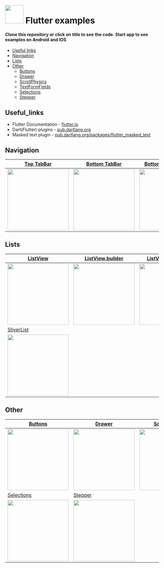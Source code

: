 # <img src="https://cdn-images-1.medium.com/max/1200/1*5-aoK8IBmXve5whBQM90GA.png" width="60" /> Flutter examples 
#### Clone this repository or click on title to see the code. Start app to see examples on Android and IOS 

- [Useful links](#Useful_links)
- [Navigation](#Navigation)
- [Lists](#Lists)
- [Other](#Other)
  - [Buttons](#Other)
  - [Drawer](#Other)
  - [ScrollPhysics](#Other)
  - [TextFormFields](#Other)
  - [Selections](#Other)
  - [Stepper](#Other)

## Useful_links
- Flutter Documentation - [flutter.io](https://flutter.io/docs)
- Dart(Flutter) plugins - [pub.dartlang.org](https://pub.dartlang.org/flutter)
- Masked text plugin - [pub.dartlang.org/packages/flutter_masked_text](https://pub.dartlang.org/packages/flutter_masked_text)

## Navigation
| [Top TabBar](https://github.com/Goolpe/flutter_simple/blob/master/lib/examples/navigation/exampleTopTabBar.dart) | [Bottom TabBar](https://github.com/Goolpe/flutter_simple/blob/master/lib/examples/navigation/exampleBottomTabBar.dart) | [BottomNavigationBar](https://github.com/Goolpe/flutter_simple/blob/master/lib/examples/navigation/exampleBottomNavigationBar.dart) | [BottomAppBar](https://github.com/Goolpe/flutter_simple/blob/master/lib/examples/navigation/exampleBottomAppBar.dart) |
| ---------- | ------------- | ------------------- | ------------ |
| <img src="https://media.giphy.com/media/Zd5YVCgsqKowWhGdn9/giphy.gif" width="200" /> | <img src="https://media.giphy.com/media/20KTI1fDfT6Z4422Vv/giphy.gif" width="200" /> | <img src="https://media.giphy.com/media/4TcR3uxI7xr0HUf9yU/giphy.gif" width="200" /> | <img src="https://media.giphy.com/media/3GlPRrJb9aF3P5JXqL/giphy.gif" width="200" />

## Lists
| [ListView](https://github.com/Goolpe/flutter_simple/blob/master/lib/examples/lists/exampleListView.dart) | [ListView.builder](https://github.com/Goolpe/flutter_simple/blob/master/lib/examples/lists/exampleListViewBuilder.dart) | [ListView.separated](https://github.com/Goolpe/flutter_simple/blob/master/lib/examples/lists/exampleListViewSeparated.dart) | [GridView.count](https://github.com/Goolpe/flutter_simple/blob/master/lib/examples/lists/exampleGridView.dart) |
| ---------- | ------------- | ------------- | ------------- |
| <img src="https://media.giphy.com/media/ddQnBNhxUd9ihKu4eq/giphy.gif" width="200" /> | <img src="https://media.giphy.com/media/5h28jVuDUapCdFOpO3/giphy.gif" width="200" /> | <img src="https://media.giphy.com/media/NRensw9ntQTf0dzIMe/giphy.gif" width="200" /> | <img src="https://media.giphy.com/media/26kO5pTj2gvbx8Ulco/giphy.gif" width="200" /> |
| [SliverList](https://github.com/Goolpe/flutter_simple/blob/master/lib/examples/lists/exampleSliverList.dart) |
| <img src="https://media.giphy.com/media/3oaeOedAfWfLZ5zJP8/giphy.gif" width="200" /> |

## Other
| [Buttons](https://github.com/Goolpe/flutter_simple/blob/master/lib/examples/other/exampleButtons.dart) | [Drawer](https://github.com/Goolpe/flutter_simple/blob/master/lib/examples/other/exampleDrawer.dart) | [ScrollPhysics](https://github.com/Goolpe/flutter_simple/blob/master/lib/examples/other/exampleScrollPhysics.dart) | [TextFormFields](https://github.com/Goolpe/flutter_simple/blob/master/lib/examples/other/exampleTextFormFields.dart) |
| ---------- | ---------- | ---------- | ---------- |
| <img src="https://media.giphy.com/media/d7naYNNCAabKlr149a/giphy.gif" width="200" /> | <img src="https://media.giphy.com/media/3osBSM7UWhnfEPu28m/giphy.gif" width="200" /> | <img src="https://media.giphy.com/media/9uHZoEp9TA6Nsl7CMj/giphy.gif" width="200" /> | <img src="https://media.giphy.com/media/X8bZzjiE5ceGYursnn/giphy.gif" width="200" /> |
| [Selections](https://github.com/Goolpe/flutter_simple/blob/master/lib/examples/other/exampleSelections.dart) | [Stepper](https://github.com/Goolpe/flutter_simple/blob/master/lib/examples/other/exampleStepper.dart) |
| <img src="https://media.giphy.com/media/1hzZu0cqRfDNYJFI3F/giphy.gif" width="200" /> | <img src="https://media.giphy.com/media/1zJEaOF6iLHwN16OuN/giphy.gif" width="200" /> |